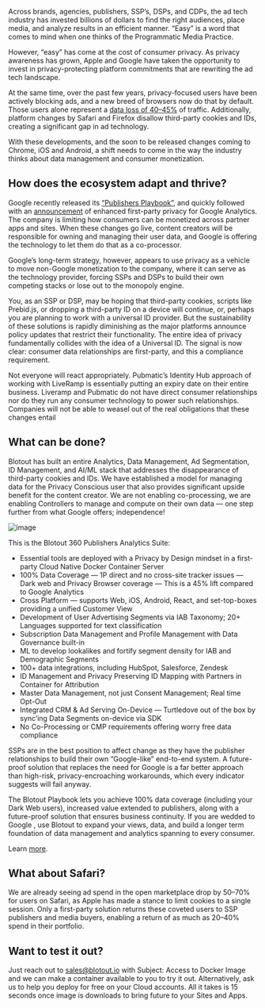 Across brands, agencies, publishers, SSP’s, DSPs, and CDPs, the ad tech industry has invested billions of dollars to find the right audiences, place media, and analyze results in an efficient manner. “Easy” is a word that comes to mind when one thinks of the Programmatic Media Practice.

However, “easy” has come at the cost of consumer privacy. As privacy awareness has grown, Apple and Google have taken the opportunity to invest in privacy-protecting platform commitments that are rewriting the ad tech landscape.

At the same time, over the past few years, privacy-focused users have been actively blocking ads, and a new breed of browsers now do that by default. Those users alone represent a [data loss of 40–45%](https://datareportal.com/reports/digital-2020-global-digital-overview) of traffic. Additionally, platform changes by Safari and Firefox disallow third-party cookies and IDs, creating a significant gap in ad technology.

With these developments, and the soon to be released changes coming to Chrome, iOS and Android, a shift needs to come in the way the industry thinks about data management and consumer monetization.

## How does the ecosystem adapt and thrive?

Google recently released its [“Publishers Playbook”](https://services.google.com/fh/files/misc/publisher_privacy_playbook_v1.1.pdf), and quickly followed with an [announcement](https://www.adexchanger.com/analytics/google-analytics-gets-a-major-privacy-and-machine-learning-focused-overhaul/) of enhanced first-party privacy for Google Analytics. The company is limiting how consumers can be monetized across partner apps and sites. When these changes go live, content creators will be responsible for owning and managing their user data, and Google is offering the technology to let them do that as a co-processor.

Google’s long-term strategy, however, appears to use privacy as a vehicle to move non-Google monetization to the company, where it can serve as the technology provider, forcing SSPs and DSPs to build their own competing stacks or lose out to the monopoly engine.

You, as an SSP or DSP, may be hoping that third-party cookies, scripts like Prebid.js, or dropping a third-party ID on a device will continue, or, perhaps you are planning to work with a universal ID provider. But the sustainability of these solutions is rapidly diminishing as the major platforms announce policy updates that restrict their functionality. The entire idea of privacy fundamentally collides with the idea of a Universal ID. The signal is now clear: consumer data relationships are first-party, and this a compliance requirement.

Not everyone will react appropriately. Pubmatic’s Identity Hub approach of working with LiveRamp is essentially putting an expiry date on their entire business. Liveramp and Pubmatic do not have direct consumer relationships nor do they run any consumer technology to power such relationships. Companies will not be able to weasel out of the real obligations that these changes entail

## What can be done?

Blotout has built an entire Analytics, Data Management, Ad Segmentation, ID Management, and AI/ML stack that addresses the disappearance of third-party cookies and IDs. We have established a model for managing data for the Privacy Conscious user that also provides significant upside benefit for the content creator. We are not enabling co-processing, we are enabling Controllers to manage and compute on their own data — one step further from what Google offers; independence!

![image](/img/blog/blotout360.png)

This is the Blotout 360 Publishers Analytics Suite:

-   Essential tools are deployed with a Privacy by Design mindset in a first-party Cloud Native Docker Container Server
-   100% Data Coverage — 1P direct and no cross-site tracker issues — Dark web and Privacy Browser coverage — This is a 45% lift compared to Google Analytics
-   Cross Platform — supports Web, iOS, Android, React, and set-top-boxes providing a unified Customer View
-   Development of User Advertising Segments via IAB Taxonomy; 20+ Languages supported for text classification
-   Subscription Data Management and Profile Management with Data Governance built-in
-   ML to develop lookalikes and fortify segment density for IAB and Demographic Segments
-   100+ data integrations, including HubSpot, Salesforce, Zendesk
-   ID Management and Privacy Preserving ID Mapping with Partners in Container for Attribution
-   Master Data Management, not just Consent Management; Real time Opt-Out
-   Integrated CRM & Ad Serving On-Device — Turtledove out of the box by sync’ing Data Segments on-device via SDK
-   No Co-Processing or CMP requirements offering worry free data compliance

SSPs are in the best position to affect change as they have the publisher relationships to build their own “Google-like” end-to-end system. A future-proof solution that replaces the need for Google is a far better approach than high-risk, privacy-encroaching workarounds, which every indicator suggests will fail anyway.

The Blotout Playbook lets you achieve 100% data coverage (including your Dark Web users), increased value extended to publishers, along with a future-proof solution that ensures business continuity. If you are wedded to Google , use Blotout to expand your views, data, and build a longer term foundation of data management and analytics spanning to every consumer.

Learn [more](https://blotout.io/).

## What about Safari?

We are already seeing ad spend in the open marketplace drop by 50–70% for users on Safari, as Apple has made a stance to limit cookies to a single session. Only a first-party solution returns these coveted users to SSP publishers and media buyers, enabling a return of as much as 20–40% spend in their portfolio.

## Want to test it out?

Just reach out to sales@blotout.io with Subject: Access to Docker Image and we can make a container available to you to try it out. Alternatively, ask us to help you deploy for free on your Cloud accounts. All it takes is 15 seconds once image is downloads to bring future to your Sites and Apps.
